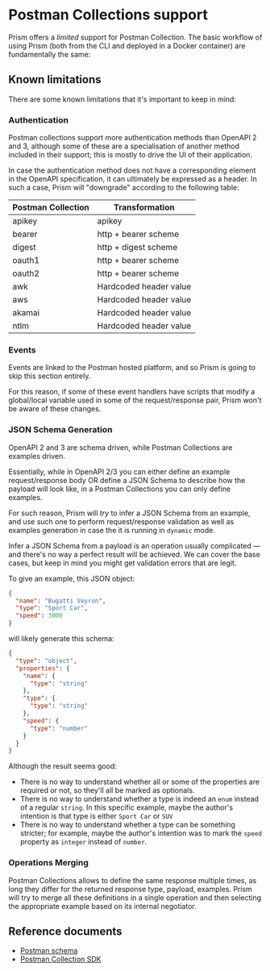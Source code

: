 # Postman Collections support

Prism offers a _limited_ support for Postman Collection. The basic workflow of using Prism (both from the CLI and deployed in a Docker container) are fundamentally the same:

## Known limitations

There are some known limitations that it's important to keep in mind:

### Authentication

Postman collections support more authentication methods than OpenAPI 2 and 3, although some of these are a specialisation of another method included in their support; this is mostly to drive the UI of their application.

In case the authentication method does not have a corresponding element in the OpenAPI specification, it can ultimately be expressed as a header. In such a case, Prism will "downgrade" according to the following table:

| Postman Collection | Transformation         |
| ------------------ | ---------------------- |
| apikey             | apikey                 |
| bearer             | http + bearer scheme   |
| digest             | http + digest scheme   |
| oauth1             | http + bearer scheme   |
| oauth2             | http + bearer scheme   |
| awk                | Hardcoded header value |
| aws                | Hardcoded header value |
| akamai             | Hardcoded header value |
| ntlm               | Hardcoded header value |

### Events

Events are linked to the Postman hosted platform, and so Prism is going to skip this section entirely.

For this reason, if some of these event handlers have scripts that modify a global/local variable used in some of the request/response pair, Prism won't be aware of these changes.

### JSON Schema Generation

OpenAPI 2 and 3 are schema driven, while Postman Collections are examples driven.

Essentially, while in OpenAPI 2/3 you can either define an example request/response body OR define a JSON Schema to describe how the payload will look like, in a Postman Collections you can only define examples.

For such reason, Prism will _try_ to infer a JSON Schema from an example, and use such one to perform request/response validation as well as examples generation in case the it is running in `dynamic` mode.

Infer a JSON Schema from a payload is an operation usually complicated — and there's no way a perfect result will be achieved. We can cover the base cases, but keep in mind you might get validation errors that are legit.

To give an example, this JSON object:

```json
{
  "name": "Bugatti Veyron",
  "type": "Sport Car",
  "speed": 3000
}
```

will likely generate this schema:

```json
{
  "type": "object",
  "properties": {
    "name": {
      "type": "string"
    },
    "type": {
      "type": "string"
    },
    "speed": {
      "type": "number"
    }
  }
}
```

Although the result seems good:

- There is no way to understand whether all or some of the properties are required or not, so they'll all be marked as optionals.
- There is no way to understand whether a type is indeed an `enum` instead of a regular `string`. In this specific example, maybe the author's intention is that type is either `Sport Car` or `SUV`
- There is no way to understand whether a type can be something stricter; for example, maybe the author's intention was to mark the `speed` property as `integer` instead of `number`.

### Operations Merging

Postman Collections allows to define the same response multiple times, as long they differ for the returned response type, payload, examples. Prism will try to merge all these definitions in a single operation and then selecting the appropriate example based on its internal negotiator.

## Reference documents

- [Postman schema](https://schema.getpostman.com/collection/json/v2.1.0/draft-07/docs/index.html)
- [Postman Collection SDK](https://www.postmanlabs.com/postman-collection/)
